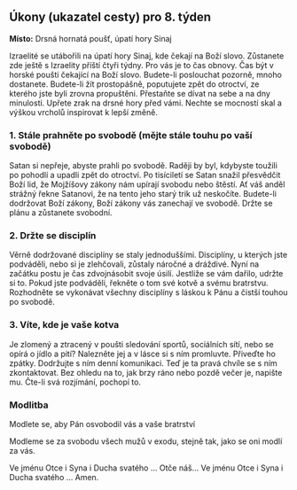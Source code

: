 ## Úkony (ukazatel cesty) pro 8. týden

**Místo:** Drsná hornatá poušť, úpatí hory Sinaj

Izraelité se utábořili na úpatí hory Sinaj, kde čekají na Boží slovo. Zůstanete zde ještě s Izraelity příští čtyři
týdny. Pro vás je to čas obnovy. Čas být v horské poušti čekající na Boží slovo. Budete-li poslouchat pozorně,
mnoho dostanete. Budete-li žít prostopášně, poputujete zpět do otroctví, ze kterého jste byli zrovna
propuštěni. Přestaňte se dívat na sebe a na dny minulosti. Upřete zrak na drsné hory před vámi. Nechte se
mocností skal a výškou vrcholů inspirovat k lepší změně.

### 1. Stále prahněte po svobodě (mějte stále touhu po vaší svobodě)

Satan si nepřeje, abyste prahli po svobodě. Raději by byl, kdybyste toužili po pohodlí a upadli zpět do otroctví. Po tisíciletí se Satan snažil přesvědčit Boží lid, že Mojžíšovy zákony nám upírají svobodu nebo štěstí. Ať váš anděl strážný řekne Satanovi, že na tento jeho starý trik už neskočíte. Budete-li dodržovat Boží zákony, Boží zákony vás zanechají ve svobodě. Držte se plánu a zůstanete svobodní.

### 2. Držte se disciplín

Věrně dodržované disciplíny se staly jednoduššími. Disciplíny, u kterých jste podváděli, nebo si je zlehčovali, zůstaly náročné a dráždivé. Nyní na začátku postu je čas zdvojnásobit svoje úsilí. Jestliže se vám dařilo, udržte si to. Pokud jste podváděli, řekněte o tom své kotvě a svému bratrstvu. Rozhodněte se vykonávat všechny disciplíny s láskou k Pánu a čistší touhou po svobodě.

### 3. Víte, kde je vaše kotva

Je zlomený a ztracený v poušti sledování sportů, sociálních sítí, nebo se opírá o jídlo a pití? Nalezněte jej a v lásce si s ním promluvte. Přiveďte ho zpátky. Dodržujte s ním denní komunikaci. Teď je ta pravá chvíle se s ním zkontaktovat. Bez ohledu na to, jak brzy ráno nebo pozdě večer je, napište mu. Čte-li svá rozjímání, pochopí to.

### Modlitba

Modlete se, aby Pán osvobodil vás a vaše bratrství

Modleme se za svobodu všech mužů v exodu, stejně tak, jako se oni modlí za vás.

Ve jménu Otce i Syna i Ducha svatého … Otče náš… Ve jménu Otce i Syna i Ducha svatého … Amen.
